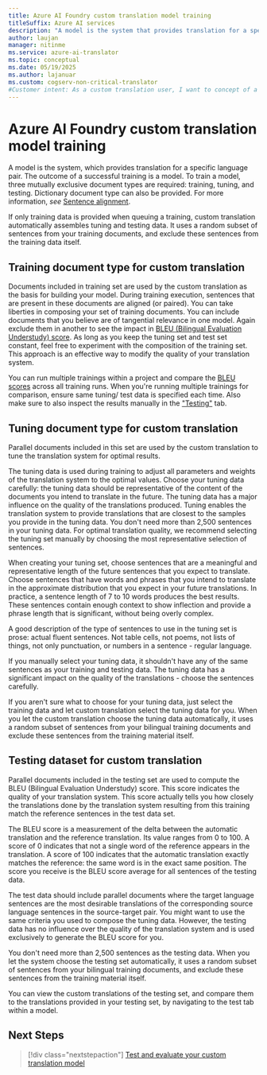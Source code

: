 ```yaml
---
title: Azure AI Foundry custom translation model training
titleSuffix: Azure AI services
description: "A model is the system that provides translation for a specific language pair. The outcome of a successful training is a model. To train a model, three mutually exclusive data sets are required: training dataset, tuning dataset, and testing dataset."
author: laujan
manager: nitinme
ms.service: azure-ai-translator
ms.topic: conceptual
ms.date: 05/19/2025
ms.author: lajanuar
ms.custom: cogserv-non-critical-translator
#Customer intent: As a custom translation user, I want to concept of a model and training, so that I can efficiently use training, tuning and testing datasets the helps me build a translation model.
---
```


# Azure AI Foundry custom translation model training

A model is the system, which provides translation for a specific language pair. The outcome of a successful training is a model. To train a model, three mutually exclusive document types are required: training, tuning, and testing. Dictionary document type can also be provided. For more information, _see_ [Sentence alignment](./sentence-alignment.md#suggested-minimum-number-of-sentences).

If only training data is provided when queuing a training, custom translation automatically assembles tuning and testing data. It uses a random subset of sentences from your training documents, and exclude these sentences from the training data itself.

## Training document type for custom translation

Documents included in training set are used by the custom translation as the basis for building your model. During training execution, sentences that are present in these documents are aligned (or paired). You can take liberties in composing your set of training documents. You can include documents that you believe are of tangential relevance in one model. Again exclude them in another to see the impact in [BLEU (Bilingual Evaluation Understudy) score](bleu-score.md). As long as you keep the tuning set and test set constant, feel free to experiment with the composition of the training set. This approach  is an effective way to modify the quality of your translation system.

You can run multiple trainings within a project and compare the [BLEU scores](bleu-score.md) across all training runs. When you're running multiple trainings for comparison, ensure same tuning/ test data is specified each time. Also make sure to also inspect the results manually in the ["Testing"](../how-to/test-model.md) tab.

## Tuning document type for custom translation

Parallel documents included in this set are used by the custom translation to tune the translation system for optimal results.

The tuning data is used during training to adjust all parameters and weights of the translation system to the optimal values. Choose your tuning data carefully: the tuning data should be representative of the content of the documents you intend to translate in the future. The tuning data has a major influence on the quality of the translations produced. Tuning enables the translation system to provide translations that are closest to the samples you provide in the tuning data. You don't need more than 2,500 sentences in your tuning data. For optimal translation quality, we recommend selecting the tuning set manually by choosing the most representative selection of sentences.

When creating your tuning set, choose sentences that are a meaningful and representative length of the future sentences that you expect to translate. Choose sentences that have words and phrases that you intend to translate in the approximate distribution that you expect in your future translations. In practice, a sentence length of 7 to 10 words produces the best results. These sentences contain enough context to show inflection and provide a phrase length that is significant, without being overly complex.

A good description of the type of sentences to use in the tuning set is prose: actual fluent sentences. Not table cells, not poems, not lists of things, not only punctuation, or numbers in a sentence - regular language.

If you manually select your tuning data, it shouldn't have any of the same sentences as your training and testing data. The tuning data has a significant impact on the quality of the translations - choose the sentences carefully.

If you aren't sure what to choose for your tuning data, just select the training data and let custom translation select the tuning data for you. When you let the custom translation choose the tuning data automatically, it uses a random subset of sentences from your bilingual training documents and exclude these sentences from the training material itself.

## Testing dataset for custom translation

Parallel documents included in the testing set are used to compute the BLEU (Bilingual Evaluation Understudy) score. This score indicates the quality of your translation system. This score actually tells you how closely the translations done by the translation system resulting from this training match the reference sentences in the test data set.

The BLEU score is a measurement of the delta between the automatic translation and the reference translation. Its value ranges from 0 to 100. A score of 0 indicates that not a single word of the reference appears in the translation. A score of 100 indicates that the automatic translation exactly matches the reference: the same word is in the exact same position. The score you receive is the BLEU score average for all sentences of the testing data.

The test data should include parallel documents where the target language sentences are the most desirable translations of the corresponding source language sentences in the source-target pair. You might want to use the same criteria you used to compose the tuning data. However, the testing data has no influence over the quality of the translation system and is used exclusively to generate the BLEU score for you.

You don't need more than 2,500 sentences as the testing data. When you let the system choose the testing set automatically, it uses a random subset of sentences from your bilingual training documents, and exclude these sentences from the training material itself.

You can view the custom translations of the testing set, and compare them to the translations provided in your testing set, by navigating to the test tab within a model.

## Next Steps

> [!div class="nextstepaction"]
> [Test and evaluate your custom translation model](../how-to/train-model.md)
